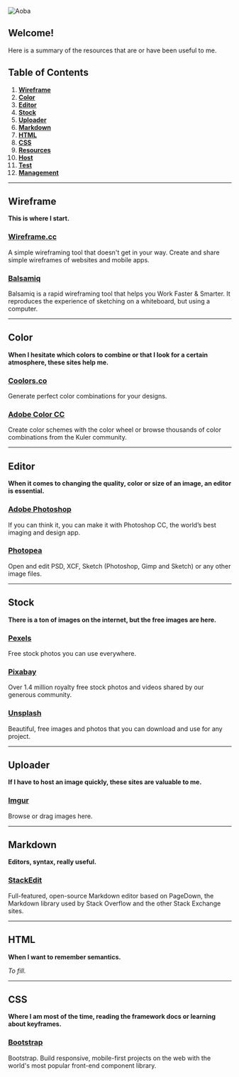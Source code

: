 ![Aoba](https://i.imgur.com/oPoMZHn.png)

Welcome!
-------------
Here is a summary of the resources that are or have been useful to me.

## Table of Contents

1. **[Wireframe](#wireframe)**
2. **[Color](#color)**
3. **[Editor](#editor)**
4. **[Stock](#stock)**
5. **[Uploader](#uploader)**
6. **[Markdown](#markdown)**
7. **[HTML](#html)**
8. **[CSS](#css)**
9. **[Resources](#resources)**
10. **[Host](#host)**
11. **[Test](#test)**
12. **[Management](#management)**

---

## Wireframe

**This is where I start.**

### [Wireframe.cc](https://wireframe.cc/)

A simple wireframing tool that doesn't get in your way. Create and share simple wireframes of websites and mobile apps.

### [Balsamiq](https://balsamiq.com/)

Balsamiq is a rapid wireframing tool that helps you Work Faster & Smarter. It reproduces the experience of sketching on a whiteboard, but using a computer.

---

## Color

**When I hesitate which colors to combine or that I look for a certain atmosphere, these sites help me.**

### [Coolors.co](https://coolors.co/)

Generate perfect color combinations for your designs.

### [Adobe Color CC](https://color.adobe.com/create/color-wheel/)

Create color schemes with the color wheel or browse thousands of color combinations from the Kuler community.

---

## Editor

**When it comes to changing the quality, color or size of an image, an editor is essential.**

### [Adobe Photoshop](https://www.adobe.com/products/photoshop.html)

If you can think it, you can make it with Photoshop CC, the world’s best imaging and design app.

### [Photopea](https://www.photopea.com/)

Open and edit PSD, XCF, Sketch (Photoshop, Gimp and Sketch) or any other image files. 

---

## Stock

**There is a ton of images on the internet, but the free images are here.**

### [Pexels](https://www.pexels.com/)

Free stock photos you can use everywhere. 

### [Pixabay](https://pixabay.com/)

Over 1.4 million royalty free stock photos and videos shared by our generous community. 

### [Unsplash](https://unsplash.com/)

Beautiful, free images and photos that you can download and use for any project. 

---

## Uploader

**If I have to host an image quickly, these sites are valuable to me.**

### [Imgur](https://imgur.com/upload)

Browse or drag images here.

---

## Markdown

**Editors, syntax, really useful.**

### [StackEdit](https://stackedit.io/editor)

Full-featured, open-source Markdown editor based on PageDown, the Markdown library used by Stack Overflow and the other Stack Exchange sites.

---

## HTML

**When I want to remember semantics.**

*To fill.*

---

## CSS

**Where I am most of the time, reading the framework docs or learning about keyframes.**

### [Bootstrap](https://getbootstrap.com/)

Bootstrap. Build responsive, mobile-first projects on the web with the world's most popular front-end component library. 
